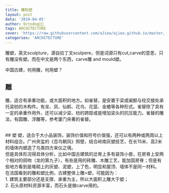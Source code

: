 ```yaml
---
title: 雕和塑
layout: post
data: '2019-04-05'
author: Octodog🐙🐶
tags: ARCHITECTURE
cover: 'https://raw.githubusercontent.com/aJiea/ajiea.github.io/master/_posts/190405/COVER.JPG'
categories: 'ARCHITECTURE'
---
```


雕塑，英文sculpture，源自拉丁文sculpere，但是词源只有cut,carve的意思，只有雕没有塑。而在中文是两个东西，carve雕 and mould塑。
<br/>

中国古建，何用雕，何用塑？
<br/>

## 雕
雕，适合有承重功能，或大面积的地方。如雀替，是安置于梁或阑额与柱交接处承托梁枋的木构件。有龙、凤、仙鹤、花鸟、花篮、金蟾等各种形式。雀替除了具有一定的承重作用外，还可以减少梁、枋的跨距或是增加梁头的抗压能力。雀替的雕法，有圆雕、浮雕等，参考厦门央著的雀替。


<br/>
## 塑
塑，适合于大小品装饰，装饰价值和符号价值强，还可以有两种或两周以上材料组合。广州央玺的《百鸟朝凤》照壁，结合岭南灰塑技艺，在长15米、高2米的墙体内塑造了鸟类四方来仪之境。

<br/>
但是具体形况得具体分析，比如中国古建筑的岔脊上多有装饰小兽，在房脊上安两个相对的鸱吻（龙的第九子），有些是用的砖雕、木雕工艺，能加固房脊；但是有些地方看到是堆砌上的灰塑、泥塑，上了色，明显和屋顶、墙体不是同一材料。
  
<br/>
在法国看到的雕和塑比例，古建整体上雕>塑，可能因为：
<br/>
1. 建筑主要部分还是支撑、承重为主，所以大面积上雕大于塑；<br/>
2. 石头原材料资源丰富，而石头是做carve用的。
